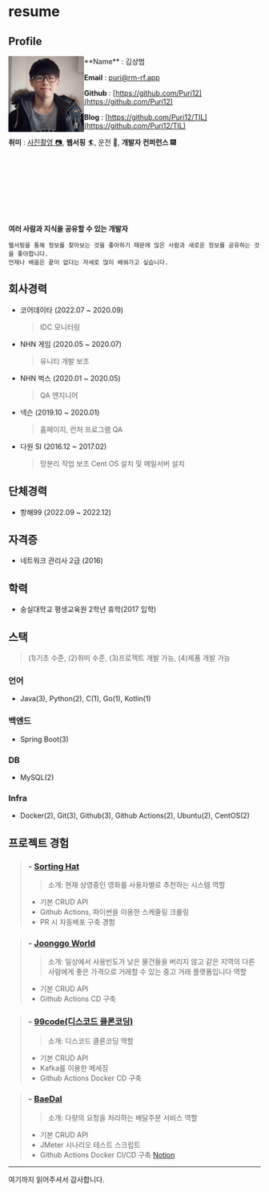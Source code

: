 # resume

## Profile

[<img align="left" width="30%" src="./images/profile.jpg">]()
<p width="70%">
**Name** : 김상범

**Email** : puri@rm-rf.app

**Github** : [https://github.com/Puri12](https://github.com/Puri12)

**Blog** : [https://github.com/Puri12/TIL](https://github.com/Puri12/TIL)

**취미** : 
[사진촬영 📷](https://www.instagram.com/pyuri_dev), 
**웹서핑** 🏄, 
운전 🚗,
**개발자 컨퍼런스** 🎆
</p>
<br>
<br>
<br>
<br>
<br>
<br>
<br>

**여러 사람과 지식을 공유할 수 있는 개발자**
```Text
웹서핑을 통해 정보를 찾아보는 것을 좋아하기 때문에 많은 사람과 새로운 정보를 공유하는 것을 좋아합니다.
언제나 배움은 끝이 없다는 자세로 많이 배워가고 싶습니다.
```

## 회사경력

 - 코어데이타 (2022.07 ~ 2020.09)
   > IDC 모니터링

 - NHN 게임 (2020.05 ~ 2020.07)
   > 유니티 개발 보조
   
 - NHN 벅스 (2020.01 ~ 2020.05)
   > QA 엔지니어

 - 넥슨 (2019.10 ~ 2020.01)
   > 홈페이지, 런처 프로그램 QA

 - 다원 SI (2016.12 ~ 2017.02)
   > 망분리 작업 보조
   > Cent OS 설치 및 메일서버 설치
   
   
 ## 단체경력
 
 - 항해99 (2022.09 ~ 2022.12)
 
 
 ## 자격증
 
 - 네트워크 관리사 2급 (2016)
   
 ## 학력
 
  - 숭실대학교 평생교육원 2학년 휴학(2017 입학)
   
   
 ## 스택
 > (1)기초 수준, (2)취미 수준, (3)프로젝트 개발 가능, (4)제품 개발 가능
 
 ### 언어
  - Java(3), Python(2), C(1), Go(1), Kotlin(1)
 
 ### 백엔드
  - Spring Boot(3)
 
 ### DB
  - MySQL(2)
  
 ### Infra
  - Docker(2), Git(3), Github(3), Github Actions(2), Ubuntu(2), CentOS(2)
  
## 프로젝트 경험

> ### - [Sorting Hat](https://github.com/HANGHAE99-Group-04-Study/Sorting_Hat)
>> 소개: 현재 상영중인 영화를 사용자별로 추천하는 시스템
> 역할
> - 기본 CRUD API
> - Github Actions, 파이썬을 이용한 스케줄링 크롤링
> - PR 시 자동배포 구축 경험

> ### - [Joonggo World](https://github.com/99-B-4/joonggo_world)
>> 소개: 일상에서 사용빈도가 낮은 물건들을 버리지 않고 같은 지역의 다른 사람에게 좋은 가격으로 거래할 수 있는 중고 거래 플랫폼입니다
> 역할
> - 기본 CRUD API
> - Github Actions CD 구축

> ### - [99code(디스코드 클론코딩)](https://github.com/Hanghae99-Clone-99Code/99Code-BE)
>> 소개: 디스코드 클론코딩
> 역할
> - 기본 CRUD API
> - Kafka를 이용한 메세징
> - Github Actions Docker CD 구축
  
> ### - [BaeDal](https://github.com/baedal-project/baedal)
>> 소개: 다량의 요청을 처리하는 배달주문 서비스
> 역할
> - 기본 CRUD API
> - JMeter 시나리오 테스트 스크립트
> - Github Actions Docker CI/CD 구축
> [Notion](https://subsequent-count-aeb.notion.site/0e52d004da0941d4991f244c1218a8d6)

---

여기까지 읽어주셔서 감사합니다.
